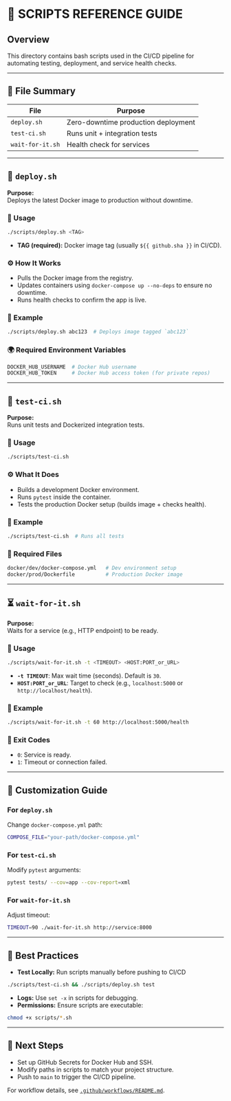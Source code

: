 # 📂 SCRIPTS REFERENCE GUIDE

## Overview

This directory contains bash scripts used in the CI/CD pipeline for automating testing, deployment, and service health checks.

---

## 📄 File Summary

| File             | Purpose                            |
|------------------|-------------------------------------|
| `deploy.sh`      | Zero-downtime production deployment |
| `test-ci.sh`     | Runs unit + integration tests       |
| `wait-for-it.sh` | Health check for services           |

---

## 🚀 `deploy.sh`

**Purpose:**  
Deploys the latest Docker image to production without downtime.

### 🔧 Usage

```bash
./scripts/deploy.sh <TAG>
```

- **TAG (required):** Docker image tag (usually `${{ github.sha }}` in CI/CD).

### ⚙️ How It Works

- Pulls the Docker image from the registry.
- Updates containers using `docker-compose up --no-deps` to ensure no downtime.
- Runs health checks to confirm the app is live.

### 📌 Example

```bash
./scripts/deploy.sh abc123  # Deploys image tagged `abc123`
```

### 🌍 Required Environment Variables

```bash
DOCKER_HUB_USERNAME  # Docker Hub username  
DOCKER_HUB_TOKEN     # Docker Hub access token (for private repos)
```

---

## 🧪 `test-ci.sh`

**Purpose:**  
Runs unit tests and Dockerized integration tests.

### 🔧 Usage

```bash
./scripts/test-ci.sh
```

### ⚙️ What It Does

- Builds a development Docker environment.
- Runs `pytest` inside the container.
- Tests the production Docker setup (builds image + checks health).

### 📌 Example

```bash
./scripts/test-ci.sh  # Runs all tests
```

### 📁 Required Files

```bash
docker/dev/docker-compose.yml   # Dev environment setup  
docker/prod/Dockerfile          # Production Docker image  
```

---

## ⏳ `wait-for-it.sh`

**Purpose:**  
Waits for a service (e.g., HTTP endpoint) to be ready.

### 🔧 Usage

```bash
./scripts/wait-for-it.sh -t <TIMEOUT> <HOST:PORT_or_URL>
```

- **`-t TIMEOUT`**: Max wait time (seconds). Default is `30`.
- **`HOST:PORT_or_URL`**: Target to check (e.g., `localhost:5000` or `http://localhost/health`).

### 📌 Example

```bash
./scripts/wait-for-it.sh -t 60 http://localhost:5000/health
```

### 🔁 Exit Codes

- `0`: Service is ready.
- `1`: Timeout or connection failed.

---

## 🔧 Customization Guide

### For `deploy.sh`

Change `docker-compose.yml` path:

```bash
COMPOSE_FILE="your-path/docker-compose.yml"
```

### For `test-ci.sh`

Modify `pytest` arguments:

```bash
pytest tests/ --cov=app --cov-report=xml
```

### For `wait-for-it.sh`

Adjust timeout:

```bash
TIMEOUT=90 ./wait-for-it.sh http://service:8000
```

---

## 📌 Best Practices

- **Test Locally:** Run scripts manually before pushing to CI/CD

```bash
./scripts/test-ci.sh && ./scripts/deploy.sh test
```

- **Logs:** Use `set -x` in scripts for debugging.
- **Permissions:** Ensure scripts are executable:

```bash
chmod +x scripts/*.sh
```

---

## 🚀 Next Steps

- Set up GitHub Secrets for Docker Hub and SSH.
- Modify paths in scripts to match your project structure.
- Push to `main` to trigger the CI/CD pipeline.

For workflow details, see [`.github/workflows/README.md`](../.github/workflows/README.md).
